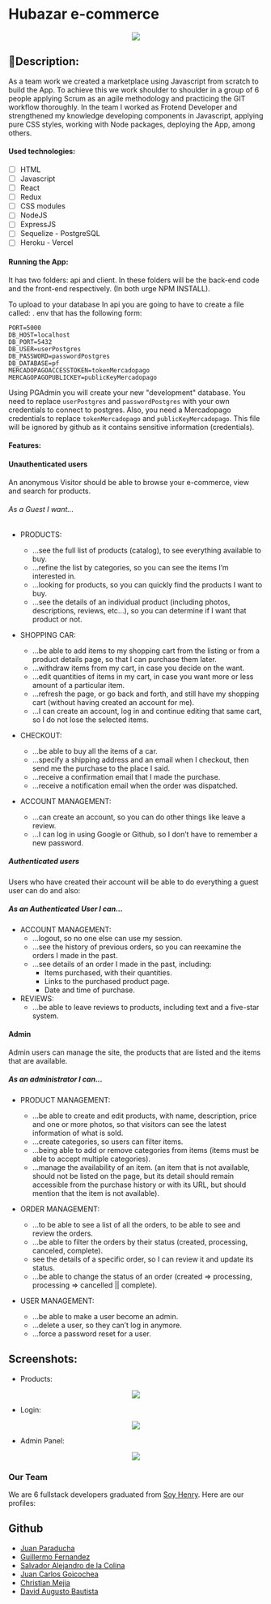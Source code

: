 # Hubazar e-commerce

<p align="center">
  <img src="./hubazar-home.jpg" />
</p>

## 📝Description:

As a team work we created a marketplace using Javascript from scratch to build the App. To achieve this we work shoulder to shoulder in a group of 6 people applying Scrum as an agile methodology and practicing the GIT workflow thoroughly. In the team I worked as Frotend Developer and strengthened my knowledge developing components in Javascript, applying pure CSS styles, working with Node packages, deploying the App, among others.

#### Used technologies:
- [ ] HTML
- [ ] Javascript
- [ ] React
- [ ] Redux
- [ ] CSS modules
- [ ] NodeJS
- [ ] ExpressJS
- [ ] Sequelize - PostgreSQL
- [ ] Heroku - Vercel

#### Running the App:

It has two folders: api and client. In these folders will be the back-end code and the front-end respectively. (In both urge NPM INSTALL).

To upload to your database In api you are going to have to create a file called: . env that has the following form:

```
PORT=5000
DB_HOST=localhost
DB_PORT=5432
DB_USER=userPostgres
DB_PASSWORD=passwordPostgres
DB_DATABASE=pf
MERCADOPAGOACCESSTOKEN=tokenMercadopago
MERCAGOPAGOPUBLICKEY=publicKeyMercadopago
```

Using PGAdmin you will create your new "development" database.
You need to replace `userPostgres` and `passwordPostgres` with your own credentials to connect to postgres. Also, you need a Mercadopago credentials to replace `tokenMercadopago` and `publicKeyMercadopago`. This file will be ignored by github as it contains sensitive information (credentials).

#### Features:

#### Unauthenticated users

An anonymous Visitor should be able to browse your e-commerce, view and search for products.

###### As a Guest I want...

- PRODUCTS:
    + ...see the full list of products (catalog), to see everything available to buy.
    + ...refine the list by categories, so you can see the items I’m interested in.
    + ...looking for products, so you can quickly find the products I want to buy.
    + ...see the details of an individual product (including photos, descriptions, reviews, etc...), so you can determine if I want that product or not.

- SHOPPING CAR:
    + ...be able to add items to my shopping cart from the listing or from a product details page, so that I can purchase them later.
    + ...withdraw items from my cart, in case you decide on the want.
    + ...edit quantities of items in my cart, in case you want more or less amount of a particular item.
    + ...refresh the page, or go back and forth, and still have my shopping cart (without having created an account for me).
    + ...I can create an account, log in and continue editing that same cart, so I do not lose the selected items.
- CHECKOUT:
    + ...be able to buy all the items of a car.
    + ...specify a shipping address and an email when I checkout, then send me the purchase to the place I said.
    + ...receive a confirmation email that I made the purchase.
    + ...receive a notification email when the order was dispatched.
- ACCOUNT MANAGEMENT:
    + ...can create an account, so you can do other things like leave a review.
    + ...I can log in using Google or Github, so I don’t have to remember a new password.

##### Authenticated users

Users who have created their account will be able to do everything a guest user can do and also:

##### As an Authenticated User I can...

- ACCOUNT MANAGEMENT:
    + ...logout, so no one else can use my session.
    + ...see the history of previous orders, so you can reexamine the orders I made in the past.
    + ...see details of an order I made in the past, including:
        * Items purchased, with their quantities.
        * Links to the purchased product page.
        * Date and time of purchase.
- REVIEWS:
    + ...be able to leave reviews to products, including text and a five-star system.

#### Admin

Admin users can manage the site, the products that are listed and the items that are available.

##### As an administrator I can...

- PRODUCT MANAGEMENT:
    + ...be able to create and edit products, with name, description, price and one or more photos, so that visitors can see the latest information of what is sold.
    + ...create categories, so users can filter items.
    + ...being able to add or remove categories from items (items must be able to accept multiple categories).
    + ...manage the availability of an item. (an item that is not available, should not be listed on the page, but its detail should remain accessible from the purchase history or with its URL, but should mention that the item is not available).

- ORDER MANAGEMENT:
    + ...to be able to see a list of all the orders, to be able to see and review the orders.
    + ...be able to filter the orders by their status (created, processing, canceled, complete).
    + see the details of a specific order, so I can review it and update its status.
    + ...be able to change the status of an order (created => processing, processing => cancelled || complete).

- USER MANAGEMENT:
    + ...be able to make a user become an admin.
    + ...delete a user, so they can’t log in anymore.
    + ...force a password reset for a user.


## Screenshots:
- Products:
<p align="center">
  <img src="./hubazar.jpg" />
</p>

- Login:
<p align="center">
  <img src="./hubazar-login.jpg" />
</p>

- Admin Panel:
<p align="center">
  <img src="./hubazar-admin-panel.jpg" />
</p>

### Our Team
We are 6 fullstack developers graduated from [Soy Henry](https://www.soyhenry.com/). Here are our profiles: 

## Github
- [Juan Paraducha](https://github.com/jparaducha)
- [Guillermo Fernandez](https://github.com/Midorihtml)
- [Salvador Alejandro de la Colina](https://github.com/DeLaColinaSalvador)
- [Juan Carlos Goicochea](https://github.com/juangoicochea)
- [Christian Mejia](https://github.com/tenhitokiri)
- [David Augusto Bautista](https://github.com/davidbau22)
